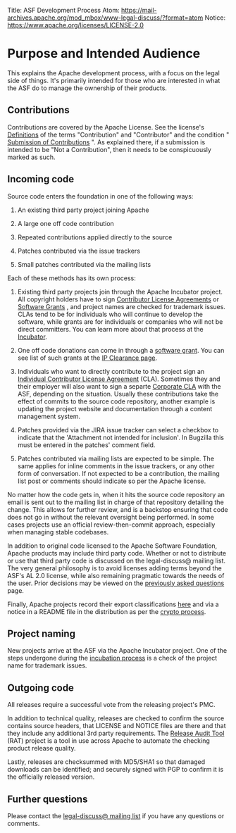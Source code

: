 Title: ASF Development Process
Atom: https://mail-archives.apache.org/mod_mbox/www-legal-discuss/?format=atom
Notice: https://www.apache.org/licenses/LICENSE-2.0

# Purpose and Intended Audience #

This explains the Apache development process, with a focus on the legal
side of things. It's primarily intended for those who are interested in
what the ASF do to manage the ownership of their products.

## Contributions ##

Contributions are covered by the Apache License. See the license's
[Definitions](/licenses/LICENSE-2.0.html#definitions) of the terms
"Contribution" and "Contributor" and the condition " [Submission of
Contributions](/licenses/LICENSE-2.0.html#contributions) ". As explained
there, if a submission is intended to be "Not a Contribution", then it
needs to be conspicuously marked as such.

## Incoming code ##

Source code enters the foundation in one of the following ways:

1. An existing third party project joining Apache

1. A large one off code contribution

1. Repeated contributions applied directly to the source

1. Patches contributed via the issue trackers

1. Small patches contributed via the mailing lists

Each of these methods has its own process:

1. Existing third party projects join through the Apache Incubator project.
All copyright holders have to sign [Contributor License
Agreements](/licenses/#clas) or [Software Grants](/licenses/#grants) , and
project names are checked for trademark issues. CLAs tend to be for
individuals who will continue to develop the software, while grants are for
individuals or companies who will not be direct committers. You can learn
more about that process at the [Incubator](https://incubator.apache.org/).

1. One off code donations can come in through a [software
grant](/licenses/software-grant.txt). You can see list of such grants at
the [IP Clearance
page](https://incubator.apache.org/ip-clearance/index.html).

1. Individuals who want to directly contribute to the project sign an
[Individual Contributor License Agreement](/licenses/icla.txt) (CLA).
Sometimes they and their employer will also want to sign a separte
[Corporate CLA](/licenses/cla-corporate.txt) with the ASF, depending on the
situation. Usually these contributions take the effect of commits to the
source code repository, another example is updating the project website and
documentation through a content management system.

1. Patches provided via the JIRA issue tracker can select a checkbox to
indicate that the 'Attachment not intended for inclusion'. In Bugzilla this
must be entered in the patches' comment field.

1. Patches contributed via mailing lists are expected to be simple. The
same applies for inline comments in the issue trackers, or any other form
of conversation. If not expected to be a contribution, the mailing list
post or comments should indicate so per the Apache license.

No matter how the code gets in, when it hits the source code repository an
email is sent out to the mailing list in charge of that repository
detailing the change. This allows for further review, and is a backstop
ensuring that code does not go in without the relevant oversight being
performed. In some cases projects use an official review-then-commit
approach, especially when managing stable codebases.

In addition to original code licensed to the Apache Software Foundation,
Apache products may include third party code. Whether or not to distribute
or use that third party code is discussed on the legal-discuss@ mailing
list. The very general philosophy is to avoid licenses adding terms beyond
the ASF's AL 2.0 license, while also remaining pragmatic towards the needs
of the user. Prior decisions may be viewed on the [previously asked
questions](/legal/resolved.html) page.

Finally, Apache projects record their export classifications
[here](/licenses/exports/) and via a notice in a README file in the
distribution as per the [crypto process](/dev/crypto.html).

## Project naming ##

New projects arrive at the ASF via the Apache Incubator project. One of the
steps undergone during the [incubation
process](https://incubator.apache.org/incubation/Process_Description.html)
is a check of the project name for trademark issues.

## Outgoing code ##

All releases require a successful vote from the releasing project's PMC.

In addition to technical quality, releases are checked to confirm the
source contains source headers, that LICENSE and NOTICE files are there and
that they include any additional 3rd party requirements. The [Release Audit
Tool](https://cwiki.apache.org/confluence/display/incubator/RatProposal) (RAT) project is a tool
in use across Apache to automate the checking product release quality.

Lastly, releases are checksummed with MD5/SHA1 so that damaged downloads
can be identified; and securely signed with PGP to confirm it is the
officially released version.

## Further questions ##

Please contact the [legal-discuss@ mailing list](/foundation/mailinglists.html#foundation-legal)
if you have any questions or comments.

